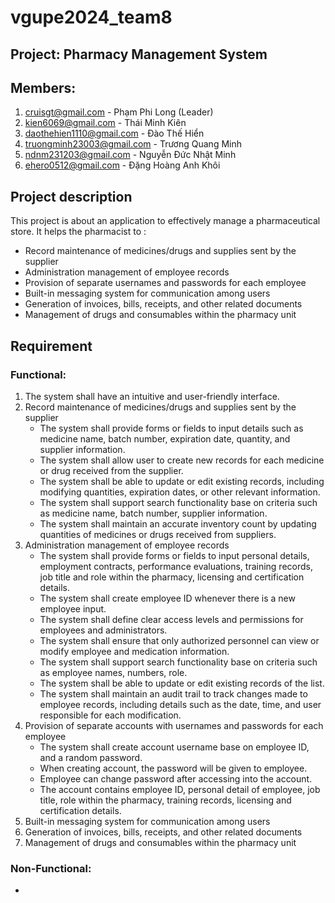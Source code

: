 # vgupe2024_team8
## Project: Pharmacy Management System
## Members:
 1. cruisgt@gmail.com - Phạm Phi Long (Leader)
 2. kien6069@gmail.com - Thái Minh Kiên
 3. daothehien1110@gmail.com - Đào Thế Hiển
 4. truongminh23003@gmail.com - Trương Quang Minh
 5. ndnm231203@gmail.com - Nguyễn Đức Nhật Minh 
 6. ehero0512@gmail.com - Đặng Hoàng Anh Khôi

## Project description
This project is about an application to effectively manage a pharmaceutical store. It helps the pharmacist to :
- Record maintenance of medicines/drugs and supplies sent by the supplier
- Administration management of employee records
- Provision of separate usernames and passwords for each employee
- Built-in messaging system for communication among users
- Generation of invoices, bills, receipts, and other related documents
- Management of drugs and consumables within the pharmacy unit

## Requirement 
### Functional:
   1. The system shall have an intuitive and user-friendly interface.
   2. Record maintenance of medicines/drugs and supplies sent by the supplier
      - The system shall provide forms or fields to input details such as medicine name, batch number, expiration date, quantity, and supplier information.
      - The system shall allow user to create new records for each medicine or drug received from the supplier.
      - The system shall be able to update or edit existing records, including modifying quantities, expiration dates, or other relevant information.
      - The system shall support search functionality base on criteria such as medicine name, batch number, supplier information.
      - The system shall maintain an accurate inventory count by updating quantities of medicines or drugs received from suppliers.
   3. Administration management of employee records
      - The system shall provide forms or fields to input personal details, employment contracts, performance evaluations, training records, job title and role within the pharmacy, licensing and certification details.
      - The system shall create employee ID whenever there is a new employee input.
      - The system shall define clear access levels and permissions for employees and administrators.
      - The system shall ensure that only authorized personnel can view or modify employee and medication information.
      - The system shall support search functionality base on criteria such as employee names, numbers, role.
      - The system shall be able to update or edit existing records of the list.
      - The system shall maintain an audit trail to track changes made to employee records, including details such as the date, time, and user responsible for each modification.
   4. Provision of separate accounts with usernames and passwords for each employee
      - The system shall create account username base on employee ID, and a random password.
      - When creating account, the password will be given to employee.
      - Employee can change password after accessing into the account.
      - The account contains employee ID, personal detail of employee, job title, role within the pharmacy, training records, licensing and certification details.
   6. Built-in messaging system for communication among users
   7. Generation of invoices, bills, receipts, and other related documents
   8. Management of drugs and consumables within the pharmacy unit
### Non-Functional:
   -
   

